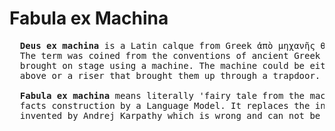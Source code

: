 # Fabula ex Machina
<pre>
  <b>Deus ex machina</b> is a Latin calque from Greek ἀπὸ μηχανῆς θεός (apò mēkhanês theós) 'god from the machine'.
  The term was coined from the conventions of ancient Greek theater, where actors who were playing gods were 
  brought on stage using a machine. The machine could be either a crane (mechane) used to lower actors from 
  above or a riser that brought them up through a trapdoor. 

  <b>Fabula ex machina</b> means literally 'fairy tale from the machine'. It stands for the phenomenon of imaginary
  facts construction by a Language Model. It replaces the incorrect analogy to biological 'hallucination' 
  invented by Andrej Karpathy which is wrong and can not be further from reality.  
</pre>
